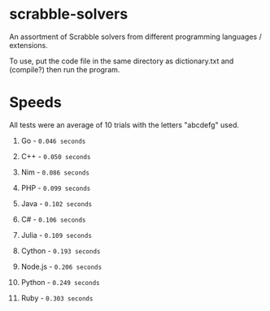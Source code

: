 # scrabble-solvers
An assortment of Scrabble solvers from different programming languages / extensions.

To use, put the code file in the same directory as dictionary.txt and (compile?) then run the program.

# Speeds
All tests were an average of 10 trials with the letters "abcdefg" used.

1. Go - `0.046 seconds`

2. C++ - `0.050 seconds`

3. Nim - `0.086 seconds`
  
4. PHP - `0.099 seconds`
  
5. Java - `0.102 seconds`

6. C# - `0.106 seconds`

7. Julia - `0.109 seconds`

8. Cython - `0.193 seconds`

9. Node.js - `0.206 seconds`

10. Python - `0.249 seconds`

11. Ruby - `0.303 seconds`






